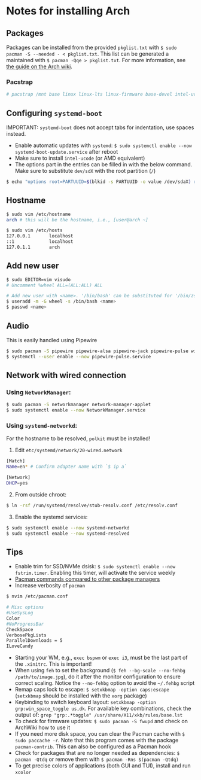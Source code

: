 # Notes for installing Arch

## Packages

Packages can be installed from the provided `pkglist.txt` with `$ sudo pacman -S --needed - < pkglist.txt`. This list can be generated a maintained with `$ pacman -Qqe > pkglist.txt`. For more information, see [the guide on the Arch wiki](https://wiki.archlinux.org/title/Pacman/Tips_and_tricks#List_of_installed_packages).

### Pacstrap

```sh
# pacstrap /mnt base linux linux-lts linux-firmware base-devel intel-ucode gvim
```

## Configuring `systemd-boot`

IMPORTANT: `systemd-boot` does not accept tabs for indentation, use spaces instead.

* Enable automatic updates with `systemd`: `$ sudo systemctl enable --now systemd-boot-update.service` after reboot
* Make sure to install `intel-ucode` (or AMD equivalent)
* The options part in the entries can be filled in with the below command. Make sure to substitute `dev/sdX` with the root partition (`/`)

```sh
$ echo "options root=PARTUUID=$(blkid -s PARTUUID -o value /dev/sdaX) rw" >> /boot/loader/entries/arch.conf
```

## Hostname

```sh
$ sudo vim /etc/hostname
arch # this will be the hostname, i.e., [user@arch ~]
```

```sh
$ sudo vim /etc/hosts
127.0.0.1       localhost
::1             localhost
127.0.1.1       arch
```

## Add new user

```sh
$ sudo EDITOR=vim visudo
# Uncomment %wheel ALL=(ALL:ALL) ALL

# Add new user with <name>. '/bin/bash' can be substituted for '/bin/zsh' if installed
$ useradd -m -G wheel -s /bin/bash <name>
$ passwd <name>
```

## Audio

This is easily handled using Pipewire

```sh
$ sudo pacman -S pipewire pipewire-alsa pipewire-jack pipewire-pulse wireplumber
$ systemctl --user enable --now pipewire-pulse.service
```

## Network with wired connection

### Using `NetworkManager`:

```sh
$ sudo pacman -S networkmanager network-manager-applet
$ sudo systemctl enable --now NetworkManager.service
```

### Using `systemd-networkd`:

For the hostname to be resolved, `polkit` must be installed!

1. Edit `etc/systemd/network/20-wired.network`

```sh
[Match]
Name=en* # Confirm adapter name with `$ ip a`

[Network]
DHCP=yes
```

2. From outside chroot:

```sh
$ ln -rsf /run/systemd/resolve/stub-resolv.conf /etc/resolv.conf
```

3. Enable the systemd services:

```sh
$ sudo systemctl enable --now systemd-networkd
$ sudo systemctl enable --now systemd-resolved
```

## Tips

* Enable trim for SSD/NVMe dsisk: `$ sudo systemctl enable --now fstrim.timer`. Enabling this timer, will activate the service weekly
* [Pacman commands compared to other package managers](https://wiki.archlinux.org/title/Pacman/Rosetta)
* Increase verbosity of `pacman`
```sh
$ nvim /etc/pacman.conf

# Misc options
#UseSysLog
Color
#NoProgressBar
CheckSpace
VerbosePkgLists
ParallelDownloads = 5
ILoveCandy
```
* Starting your WM, e.g., `exec bspwm` or `exec i3`, must be the last part of the `.xinitrc`. This is important!
* When using `feh` to set the background (`$ feh --bg-scale --no-fehbg /path/to/image.jpg`), do it after the monitor configuration to ensure correct scaling. Notice the `--no-fehbg` option to avoid the `~/.fehbg` script
* Remap caps lock to escape: `$ setxkbmap -option caps:escape` (`setxkbmap` should be installed with the `xorg` package)
* Keybinding to switch keyboard layout: `setxkbmap -option grp:win_space_toggle us,dk`. For available key combinations, check the output of: `grep "grp:.*toggle" /usr/share/X11/xkb/rules/base.lst`
* To check for firmware updates: `$ sudo pacman -S fwupd` and check on ArchWiki how to use it
* If you need more disk space, you can clear the Pacman cache with `$ sudo paccache -r`. Note that this program comes with the package `pacman-contrib`. This can also be configured as a Pacman hook
* Check for packages that are no longer needed as dependencies: `$ pacman -Qtdq` or remove them with `$ pacman -Rns $(pacman -Qtdq)`
* To get precise colors of applications (both GUI and TUI), install and run `xcolor`

